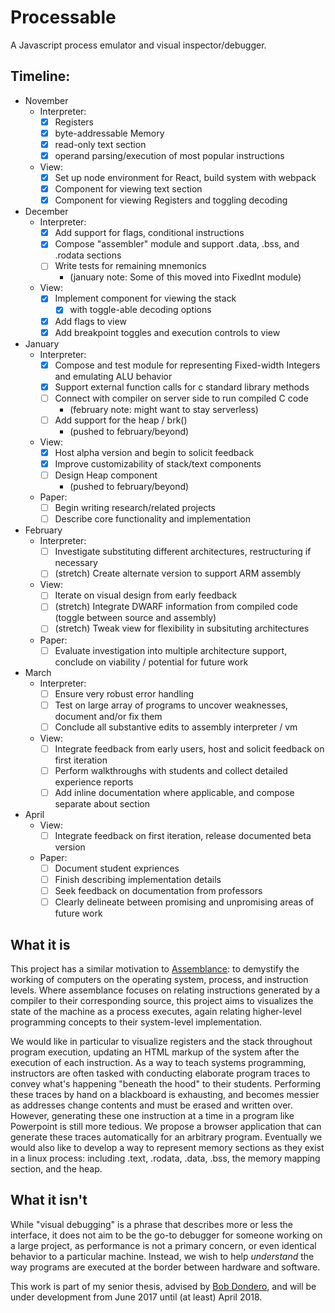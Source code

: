 # Processable
A Javascript process emulator and visual inspector/debugger.

## Timeline:
* November
  - Interpreter:
    - [x] Registers
    - [x] byte-addressable Memory
    - [x] read-only text section
    - [x] operand parsing/execution of most popular instructions
  - View:
    - [x] Set up node environment for React, build system with webpack 
    - [x] Component for viewing text section
    - [x] Component for viewing Registers and toggling decoding
* December
  - Interpreter:
    - [x] Add support for flags, conditional instructions
    - [x] Compose "assembler" module and support .data, .bss, and .rodata sections
    - [ ] Write tests for remaining mnemonics
      - (january note: Some of this moved into FixedInt module)
  - View:
    - [x] Implement component for viewing the stack 
      - [x] with toggle-able decoding options
    - [x] Add flags to view
    - [x] Add breakpoint toggles and execution controls to view
* January
  - Interpreter:
    - [x] Compose and test module for representing Fixed-width Integers and emulating ALU behavior
    - [x] Support external function calls for c standard library methods
    - [ ] Connect with compiler on server side to run compiled C code
      - (february note: might want to stay serverless)
    - [ ] Add support for the heap / brk()
      - (pushed to february/beyond)
  - View:
    - [x] Host alpha version and begin to solicit feedback
    - [x] Improve customizability of stack/text components
    - [ ] Design Heap component
      - (pushed to february/beyond)
  - Paper:
    - [ ] Begin writing research/related projects
    - [ ] Describe core functionality and implementation
* February
  - Interpreter:
    - [ ] Investigate substituting different architectures, restructuring if necessary
    - [ ] (stretch) Create alternate version to support ARM assembly
  - View:
    - [ ] Iterate on visual design from early feedback
    - [ ] (stretch) Integrate DWARF information from compiled code (toggle between source and assembly)
    - [ ] (stretch) Tweak view for flexibility in subsituting architectures
  - Paper:
    - [ ] Evaluate investigation into multiple architecture support, conclude on viability / potential for future work
* March
  - Interpreter:
    - [ ] Ensure very robust error handling
    - [ ] Test on large array of programs to uncover weaknesses, document and/or fix them
    - [ ] Conclude all substantive edits to assembly interpreter / vm
  - View:
    - [ ] Integrate feedback from early users, host and solicit feedback on first iteration
    - [ ] Perform walkthroughs with students and collect detailed experience reports
    - [ ] Add inline documentation where applicable, and compose separate about section
* April
  - View:
    - [ ] Integrate feedback on first iteration, release documented beta version
  - Paper:
    - [ ] Document student expriences
    - [ ] Finish describing implementation details
    - [ ] Seek feedback on documentation from professors
    - [ ] Clearly delineate between promising and unpromising areas of future work 

## What it is
This project has a similar motivation to [Assemblance](http://github.com/rmw2/Assemblance): to demystify the working of computers on the operating system, process, and instruction levels.  Where assemblance focuses on relating instructions generated by a compiler to their corresponding source, this project aims to visualizes the state of the machine as a process executes, again relating higher-level programming concepts to their system-level implementation.

We would like in particular to visualize registers and the stack throughout program execution, updating an HTML markup of the system after the execution of each instruction.  As a way to teach systems programming, instructors are often tasked with conducting elaborate program traces to convey what's happening "beneath the hood" to their students.  Performing these traces by hand on a blackboard is exhausting, and becomes messier as addresses change contents and must be erased and written over.  However, generating these one instruction at a time in a program like Powerpoint is still more tedious.  We propose a browser application that can generate these traces automatically for an arbitrary program.  Eventually we would also like to develop a way to represent memory sections as they exist in a linux process: including .text, .rodata, .data, .bss, the memory mapping section, and the heap.

## What it isn't
While "visual debugging" is a phrase that describes more or less the interface, it does not aim to be the go-to debugger for someone working on a large project, as performance is not a primary concern, or even identical behavior to a particular machine.  Instead, we wish to help _understand_ the way programs are executed at the border between hardware and software. 

This work is part of my senior thesis, advised by [Bob Dondero](https://www.cs.princeton.edu/~rdondero/about.html), and will be under development from June 2017 until (at least) April 2018.
